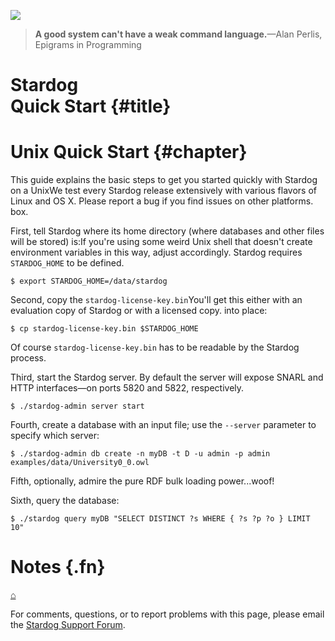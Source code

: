 [![](/_/img/sdog-bare.png)](/)

> **A good system can't have a weak command language.**—Alan Perlis,
> Epigrams in Programming

Stardog \
Quick Start {#title}
===========

Unix Quick Start {#chapter}
================

This guide explains the basic steps to get you started quickly with
Stardog on a UnixWe test every Stardog release extensively with various
flavors of Linux and OS X. Please report a bug if you find issues on
other platforms. box.

First, tell Stardog where its home directory (where databases and other
files will be stored) is:If you're using some weird Unix shell that
doesn't create environment variables in this way, adjust accordingly.
Stardog requires `STARDOG_HOME` to be defined.

    $ export STARDOG_HOME=/data/stardog

Second, copy the `stardog-license-key.bin`You'll get this either with an
evaluation copy of Stardog or with a licensed copy. into place:

    $ cp stardog-license-key.bin $STARDOG_HOME

Of course `stardog-license-key.bin` has to be readable by the Stardog
process.

Third, start the Stardog server. By default the server will expose SNARL
and HTTP interfaces—on ports 5820 and 5822, respectively.

    $ ./stardog-admin server start

Fourth, create a database with an input file; use the `--server`
parameter to specify which server:

    $ ./stardog-admin db create -n myDB -t D -u admin -p admin examples/data/University0_0.owl

Fifth, optionally, admire the pure RDF bulk loading power...woof!

Sixth, query the database:

    $ ./stardog query myDB "SELECT DISTINCT ?s WHERE { ?s ?p ?o } LIMIT 10"

Notes {.fn}
=====

[⌂](# "Back to top")

For comments, questions, or to report problems with this page, please
email the [Stardog Support
Forum](https://groups.google.com/a/clarkparsia.com/group/stardog/about).


